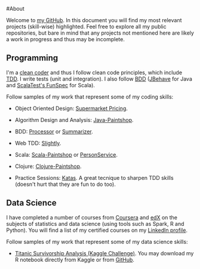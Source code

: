 #About

Welcome to [my GitHub](https://github.com/marciogualtieri?tab=repositories). In this document you will find my most relevant projects (skill-wise) highlighted. Feel free to explore all my public repositories, but bare in mind that any projects not mentioned here are likely a work in progress and thus may be incomplete.

## Programming

I'm a [clean coder](http://cleancoders.com) and thus I follow clean code principles, which include [TDD](https://en.wikipedia.org/wiki/Test-driven_development). I write tests (unit and integration). I also follow [BDD](https://en.wikipedia.org/wiki/Behavior-driven_development) ([JBehave](http://jbehave.org/) for Java and [ScalaTest's FunSpec](http://www.scalatest.org/user_guide/tests_as_specifications) for Scala).

Follow samples of my work that represent some of my coding skills:

* Object Oriented Design: [Supermarket Pricing](https://github.com/marciogualtieri/Katas/tree/master/SupermarketPricing).

* Algorithm Design and Analysis: [Java-Paintshop](https://github.com/marciogualtieri/Java-PaintShop).

* BDD: [Processor](https://github.com/marciogualtieri/Processor) or [Summarizer](https://github.com/marciogualtieri/Summarizer).

* Web TDD: [Slightly](https://github.com/marciogualtieri/Slightly).

* Scala: [Scala-Paintshop](https://github.com/marciogualtieri/Scala-PaintShop) or [PersonService](https://github.com/marciogualtieri/PersonService).

* Clojure: [Clojure-Paintshop](https://github.com/marciogualtieri/Clojure-PaintShop).

* Practice Sessions: [Katas](https://github.com/marciogualtieri/Katas). A great tecnique to sharpen TDD skills (doesn't hurt that they are fun to do too).

## Data Science

I have completed a number of courses from [Coursera](https://www.coursera.org/) and [edX](https://www.edx.org/) on the subjects of statistics and data science (using tools such as Spark, R and Python). You will find a list of my certified courses on my [LinkedIn profile](https://www.linkedin.com/in/marcio-gualtieri-999773b).

Follow samples of my work that represent some of my data science skills:

* [Titanic Survivorship Analysis (Kaggle Challenge)](https://www.kaggle.com/gualtieri/titanic/titanic-survivorship-analysis). You may download my R notebook directly from Kaggle or from [GitHub](https://github.com/marciogualtieri/DataScience/tree/master/kaggle/titanic).



